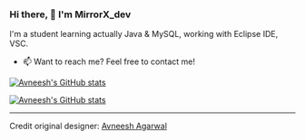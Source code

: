 ### Hi there, 👋  I'm MirrorX_dev
I'm a student learning actually Java & MySQL, working with Eclipse IDE, VSC.

* 📫 Want to reach me?
Feel free to contact me!

[![Avneesh's GitHub stats](https://github-readme-stats.vercel.app/api?username=MirrorX-dev&theme=dracula)](https://github.com/MirrorX-dev)

[![Avneesh's GitHub stats](https://github-readme-stats.vercel.app/api/top-langs/?username=MirrorX-dev&theme=dracula&layout=compact)](https://github.com/MirrorX-dev)

------
Credit original designer: [Avneesh Agarwal](https://github.com/avneesh0612)

